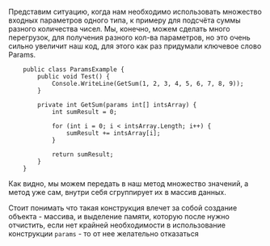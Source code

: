 Представим ситуацию, когда нам необходимо использовать множество входных параметров одного типа, к примеру для подсчёта суммы разного количества чисел. Мы, конечно, можем сделать много перегрузок, для получения разного кол-ва параметров, но это очень сильно увеличит наш код, для этого как раз придумали ключевое слово Params.

```Csharp
    public class ParamsExample {
        public void Test() {
            Console.WriteLine(GetSum(1, 2, 3, 4, 5, 6, 7, 8, 9));
        }

        private int GetSum(params int[] intsArray) {
            int sumResult = 0;

            for (int i = 0; i < intsArray.Length; i++) {
                sumResult += intsArray[i];
            }

            return sumResult;
        }
    }
```

Как видно, мы можем передать в наш метод множество значений, а метод уже сам, внутри себя сгруппирует их в массив данных.

Стоит понимать что такая конструкция влечет за собой создание объекта - массива, и выделение памяти, которую после нужно отчистить, если нет крайней необходимости в использование конструкции `params` - то от нее желательно отказаться